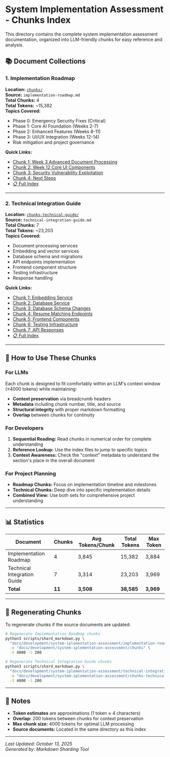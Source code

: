 # System Implementation Assessment - Chunks Index

This directory contains the complete system implementation assessment documentation, organized into LLM-friendly chunks for easy reference and analysis.

## 📚 Document Collections

### 1. Implementation Roadmap
**Location:** [`chunks/`](./chunks/)  
**Source:** `implementation-roadmap.md`  
**Total Chunks:** 4  
**Total Tokens:** ~15,382  
**Topics Covered:**
- Phase 0: Emergency Security Fixes (Critical)
- Phase 1: Core AI Foundation (Weeks 2-7)
- Phase 2: Enhanced Features (Weeks 8-11)
- Phase 3: UI/UX Integration (Weeks 12-14)
- Risk mitigation and project governance

**Quick Links:**
- [Chunk 1: Week 3 Advanced Document Processing](./chunks/chunk_001_week_3_advanced_document_processing.md)
- [Chunk 2: Week 12 Core UI Components](./chunks/chunk_002_week_12_core_ui_components_development.md)
- [Chunk 3: Security Vulnerability Exploitation](./chunks/chunk_003_1_security_vulnerability_exploitation.md)
- [Chunk 4: Next Steps](./chunks/chunk_004_next_steps.md)
- [📋 Full Index](./chunks/README.md)

---

### 2. Technical Integration Guide
**Location:** [`chunks-technical-guide/`](./chunks-technical-guide/)  
**Source:** `technical-integration-guide.md`  
**Total Chunks:** 7  
**Total Tokens:** ~23,203  
**Topics Covered:**
- Document processing services
- Embedding and vector services
- Database schema and migrations
- API endpoints implementation
- Frontend component structure
- Testing infrastructure
- Response handling

**Quick Links:**
- [Chunk 1: Embedding Service](./chunks-technical-guide/chunk_001_2_embedding_service.md)
- [Chunk 2: Database Service](./chunks-technical-guide/chunk_002_backendappservicessupabasedatabasepy_enhanced.md)
- [Chunk 3: Database Schema Changes](./chunks-technical-guide/chunk_003_database_schema_changes.md)
- [Chunk 4: Resume Matching Endpoints](./chunks-technical-guide/chunk_004_2_resume_matching_endpoints.md)
- [Chunk 5: Frontend Components](./chunks-technical-guide/chunk_005_frontend_component_structure.md)
- [Chunk 6: Testing Infrastructure](./chunks-technical-guide/chunk_006_teststest_document_processingpy.md)
- [Chunk 7: API Responses](./chunks-technical-guide/chunk_007_backendappapiresponsespy.md)
- [📋 Full Index](./chunks-technical-guide/README.md)

---

## 🎯 How to Use These Chunks

### For LLMs
Each chunk is designed to fit comfortably within an LLM's context window (≤4000 tokens) while maintaining:
- **Context preservation** via breadcrumb headers
- **Metadata** including chunk number, title, and source
- **Structural integrity** with proper markdown formatting
- **Overlap** between chunks for continuity

### For Developers
1. **Sequential Reading:** Read chunks in numerical order for complete understanding
2. **Reference Lookup:** Use the index files to jump to specific topics
3. **Context Awareness:** Check the "context" metadata to understand the section's place in the overall document

### For Project Planning
- **Roadmap Chunks:** Focus on implementation timeline and milestones
- **Technical Chunks:** Deep dive into specific implementation details
- **Combined View:** Use both sets for comprehensive project understanding

---

## 📊 Statistics

| Document | Chunks | Avg Tokens/Chunk | Total Tokens | Max Token |
|----------|--------|------------------|--------------|-----------|
| Implementation Roadmap | 4 | 3,845 | 15,382 | 3,884 |
| Technical Integration Guide | 7 | 3,314 | 23,203 | 3,969 |
| **Total** | **11** | **3,508** | **38,585** | **3,969** |

---

## 🔄 Regenerating Chunks

To regenerate chunks if the source documents are updated:

```bash
# Regenerate Implementation Roadmap chunks
python3 scripts/shard_markdown.py \
  "docs/development/system-iplementation-assessment/implementation-roadmap.md" \
  -o "docs/development/system-iplementation-assessment/chunks" \
  -t 4000 -l 200

# Regenerate Technical Integration Guide chunks
python3 scripts/shard_markdown.py \
  "docs/development/system-iplementation-assessment/technical-integration-guide.md" \
  -o "docs/development/system-iplementation-assessment/chunks-technical-guide" \
  -t 4000 -l 200
```

---

## 📝 Notes

- **Token estimates** are approximations (1 token ≈ 4 characters)
- **Overlap:** 200 tokens between chunks for context preservation
- **Max chunk size:** 4000 tokens for optimal LLM processing
- **Source documents:** Located in the same directory as this index

---

*Last Updated: October 13, 2025*  
*Generated by: Markdown Sharding Tool*
